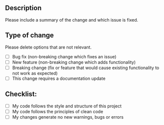 ## Description
Please include a summary of the change and which issue is fixed.

## Type of change
Please delete options that are not relevant.

- [ ] Bug fix (non-breaking change which fixes an issue)
- [ ] New feature (non-breaking change which adds functionality)
- [ ] Breaking change (fix or feature that would cause existing functionality to not work as expected)
- [ ] This change requires a documentation update

## Checklist:
- [ ] My code follows the style and structure of this project
- [ ] My code follows the principles of clean code
- [ ] My changes generate no new warnings, bugs or errors
